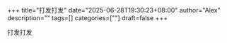 +++ 
title="打发打发"
date="2025-06-28T19:30:23+08:00"
author="Alex"
description=""
tags=[]
categories=[""]
draft=false
+++ 

打发打发